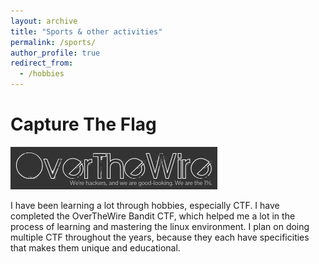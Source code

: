 ```yaml
---
layout: archive
title: "Sports & other activities"
permalink: /sports/
author_profile: true
redirect_from:
  - /hobbies
---
```


Capture The Flag
======
![OverTheWire](/images/OverTheWire.png)

I have been learning a lot through hobbies, especially CTF. I have completed the OverTheWire Bandit CTF, which helped me a lot in the process of learning and mastering the linux environment. I plan on doing multiple CTF throughout the years, because they each have specificities that makes them unique and educational.
